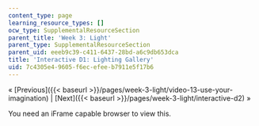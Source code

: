 ```yaml
---
content_type: page
learning_resource_types: []
ocw_type: SupplementalResourceSection
parent_title: 'Week 3: Light'
parent_type: SupplementalResourceSection
parent_uid: eeeb9c39-c411-6437-28bd-a6c9db653dca
title: 'Interactive D1: Lighting Gallery'
uid: 7c4305e4-9605-f6ec-efee-b7911e5f17b6
---
```


« [Previous]({{< baseurl >}}/pages/week-3-light/video-13-use-your-imagination) | [Next]({{< baseurl >}}/pages/week-3-light/interactive-d2) »

You need an iFrame capable browser to view this.
